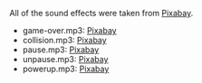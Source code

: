 All of the sound effects were taken from [Pixabay](https://pixabay.com).

- game-over.mp3: <a href="https://pixabay.com/sound-effects/?utm_source=link-attribution&utm_medium=referral&utm_campaign=music&utm_content=43894">Pixabay</a>
- collision.mp3: <a href="https://pixabay.com/?utm_source=link-attribution&utm_medium=referral&utm_campaign=music&utm_content=6136">Pixabay</a>
- pause.mp3: <a href="https://pixabay.com/sound-effects/?utm_source=link-attribution&utm_medium=referral&utm_campaign=music&utm_content=89443">Pixabay</a>
- unpause.mp3: <a href="https://pixabay.com/?utm_source=link-attribution&utm_medium=referral&utm_campaign=music&utm_content=106278">Pixabay</a>
- powerup.mp3: <a href="https://pixabay.com/?utm_source=link-attribution&utm_medium=referral&utm_campaign=music&utm_content=98269">Pixabay</a>
